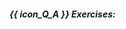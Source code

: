 ##### {{ icon_Q_A }} Exercises:

  <include src="q-essay-sequentialIterative.md" />
  <include src="q-essay-agilePairTDD.md" />
  <include src="q-tick-trueFalse.md" />
  <include src="q-tick-incorrectStatement.md" />
  <include src="q-tick-higherRisk.md" />
